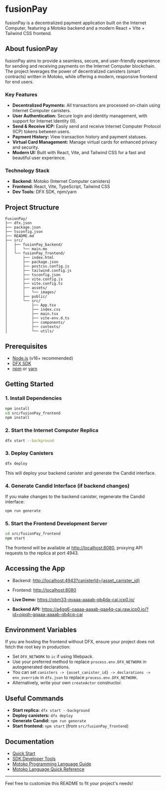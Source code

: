 # fusionPay

fusionPay is a decentralized payment application built on the Internet Computer, featuring a Motoko backend and a modern React + Vite + Tailwind CSS frontend.

## About fusionPay

fusionPay aims to provide a seamless, secure, and user-friendly experience for sending and receiving payments on the Internet Computer blockchain. The project leverages the power of decentralized canisters (smart contracts) written in Motoko, while offering a modern, responsive frontend for end users.

### Key Features
- **Decentralized Payments:** All transactions are processed on-chain using Internet Computer canisters.
- **User Authentication:** Secure login and identity management, with support for Internet Identity (II).
- **Send & Receive ICP:** Easily send and receive Internet Computer Protocol (ICP) tokens between users.
- **Payment History:** View transaction history and payment statuses.
- **Virtual Card Management:** Manage virtual cards for enhanced privacy and security.
- **Modern UI:** Built with React, Vite, and Tailwind CSS for a fast and beautiful user experience.

### Technology Stack
- **Backend:** Motoko (Internet Computer canisters)
- **Frontend:** React, Vite, TypeScript, Tailwind CSS
- **Dev Tools:** DFX SDK, npm/yarn

## Project Structure

```
FusionPay/
├── dfx.json
├── package.json
├── tsconfig.json
├── README.md
├── src/
│   ├── fusionPay_backend/
│   │   └── main.mo
│   └── fusionPay_frontend/
│       ├── index.html
│       ├── package.json
│       ├── postcss.config.js
│       ├── tailwind.config.js
│       ├── tsconfig.json
│       ├── vite.config.js
│       ├── vite.config.ts
│       ├── assets/
│       │   └── images/
│       ├── public/
│       └── src/
│           ├── App.tsx
│           ├── index.css
│           ├── main.tsx
│           ├── vite-env.d.ts
│           ├── components/
│           ├── contexts/
│           └── utils/
```

## Prerequisites

- [Node.js](https://nodejs.org/) (v16+ recommended)
- [DFX SDK](https://internetcomputer.org/docs/current/developer-docs/setup/install/)
- [npm](https://www.npmjs.com/) or [yarn](https://yarnpkg.com/)

## Getting Started

### 1. Install Dependencies

```bash
npm install
cd src/fusionPay_frontend
npm install
```

### 2. Start the Internet Computer Replica

```bash
dfx start --background
```

### 3. Deploy Canisters

```bash
dfx deploy
```

This will deploy your backend canister and generate the Candid interface.

### 4. Generate Candid Interface (if backend changes)

If you make changes to the backend canister, regenerate the Candid interface:

```bash
npm run generate
```

### 5. Start the Frontend Development Server

```bash
cd src/fusionPay_frontend
npm start
```

The frontend will be available at [http://localhost:8080](http://localhost:8080), proxying API requests to the replica at port 4943.

## Accessing the App

- Backend: [http://localhost:4943?canisterId={asset_canister_id}](http://localhost:4943?canisterId={asset_canister_id})
- Frontend: [http://localhost:8080](http://localhost:8080)

- **Live Demo:** https://obm33-qyaaa-aaaab-qb4da-cai.icp0.io/
- **Backend API:** https://a4gq6-oaaaa-aaaab-qaa4q-cai.raw.icp0.io/?id=oipqh-gqaaa-aaaab-qb4cq-cai

## Environment Variables

If you are hosting the frontend without DFX, ensure your project does not fetch the root key in production:

- Set `DFX_NETWORK` to `ic` if using Webpack.
- Use your preferred method to replace `process.env.DFX_NETWORK` in autogenerated declarations.
- You can set `canisters -> {asset_canister_id} -> declarations -> env_override` in `dfx.json` to replace `process.env.DFX_NETWORK`.
- Alternatively, write your own `createActor` constructor.

## Useful Commands

- **Start replica:** `dfx start --background`
- **Deploy canisters:** `dfx deploy`
- **Generate Candid:** `npm run generate`
- **Start frontend:** `npm start` (from `src/fusionPay_frontend`)

## Documentation

- [Quick Start](https://internetcomputer.org/docs/current/developer-docs/setup/deploy-locally)
- [SDK Developer Tools](https://internetcomputer.org/docs/current/developer-docs/setup/install)
- [Motoko Programming Language Guide](https://internetcomputer.org/docs/current/motoko/main/motoko)
- [Motoko Language Quick Reference](https://internetcomputer.org/docs/current/motoko/main/language-manual)

---

Feel free to customize this README to fit your project's needs!
